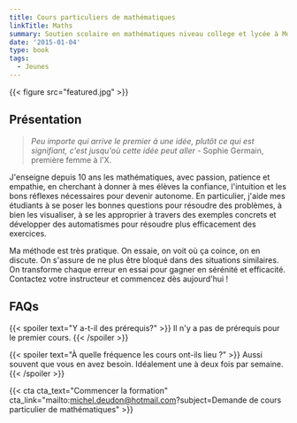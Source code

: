 ```yaml
---
title: Cours particuliers de mathématiques
linkTitle: Maths
summary: Soutien scolaire en mathématiques niveau college et lycée à Montpellier. Statistiques, programmation, sciences des données en études supérieures.
date: '2015-01-04'
type: book
tags:
  - Jeunes
---
```


{{< figure src="featured.jpg" >}}

## Présentation

> <i> Peu importe qui arrive le premier à une idée, plutôt ce qui est signifiant, c'est jusqu'où cette idée peut aller </i> - Sophie Germain, première femme à l'X.

J'enseigne depuis 10 ans les mathématiques, avec passion, patience et empathie, en cherchant à donner à mes élèves la confiance, l'intuition et les bons réflexes nécessaires pour devenir autonome. En particulier, j'aide mes étudiants à se poser les bonnes questions pour résoudre des problèmes, à bien les visualiser, à se les approprier à travers des exemples concrets et développer des automatismes pour résoudre plus efficacement des exercices.

Ma méthode est très pratique. On essaie, on voit où ça coince, on en discute. On s'assure de ne plus être bloqué dans des situations similaires. On transforme chaque erreur en essai pour gagner en sérénité et efficacité. Contactez votre instructeur et commencez dès aujourd'hui !

## FAQs

{{< spoiler text="Y a-t-il des prérequis?" >}}
Il n'y a pas de prérequis pour le premier cours.
{{< /spoiler >}}

{{< spoiler text="À quelle fréquence les cours ont-ils lieu ?" >}}
Aussi souvent que vous en avez besoin. Idéalement une à deux fois par semaine.
{{< /spoiler >}}

{{< cta cta_text="Commencer la formation" cta_link="mailto:michel.deudon@hotmail.com?subject=Demande de cours particulier de mathématiques" >}}